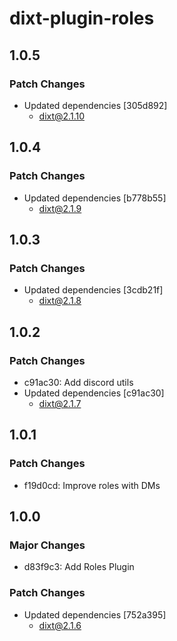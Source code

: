# dixt-plugin-roles

## 1.0.5

### Patch Changes

- Updated dependencies [305d892]
  - dixt@2.1.10

## 1.0.4

### Patch Changes

- Updated dependencies [b778b55]
  - dixt@2.1.9

## 1.0.3

### Patch Changes

- Updated dependencies [3cdb21f]
  - dixt@2.1.8

## 1.0.2

### Patch Changes

- c91ac30: Add discord utils
- Updated dependencies [c91ac30]
  - dixt@2.1.7

## 1.0.1

### Patch Changes

- f19d0cd: Improve roles with DMs

## 1.0.0

### Major Changes

- d83f9c3: Add Roles Plugin

### Patch Changes

- Updated dependencies [752a395]
  - dixt@2.1.6
